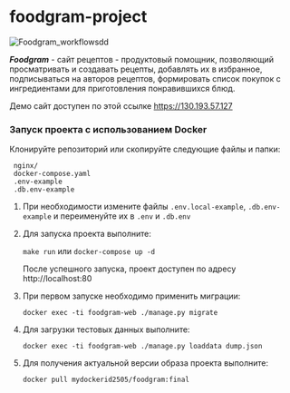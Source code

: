 # foodgram-project

![Foodgram_workflow](https://github.com/BolshakovAndrey/foodgram-project/workflows/Foodgram_workflow/badge.svg)sdd

***Foodgram*** - сайт рецептов - продуктовый помощник, позволяющий просматривать и создавать рецепты,
добавлять их в избранное, подписываться на авторов рецептов, формировать список покупок
с ингредиентами для приготовления понравившихся блюд.

Демо сайт доступен по этой ссылке https://130.193.57.127

### Запуск проекта с использованием Docker

Клонируйте репозиторий или скопируйте следующие файлы и папки:
   ```
    nginx/
    docker-compose.yaml
    .env-example
    .db.env-example
   ```
1. При необходимости измените файлы `.env.local-example`, `.db.env-example`
   и переименуйте их в `.env` и `.db.env`
2. Для запуска проекта выполните:

   `make run` или `docker-compose up -d`

   После успешного запуска, проект доступен по адресу http://localhost:80
3. При первом запуске необходимо применить миграции:

   `docker exec -ti foodgram-web ./manage.py migrate`

4. Для загрузки тестовых данных выполните:

   `docker exec -ti foodgram-web ./manage.py loaddata dump.json`

5. Для получения актуальной версии образа проекта выполните:

   `docker pull mydockerid2505/foodgram:final`
  